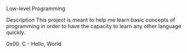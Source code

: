 Low-level Programming

Description
This project is  meant to help me learn basic concepts of programming in order to have the capacity to learn any other language quickly.

0x00. C - Hello, World
